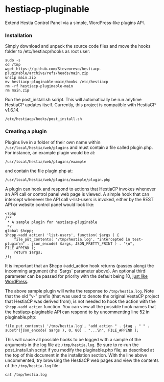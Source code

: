 # hestiacp-pluginable
Extend Hestia Control Panel via a simple, WordPress-like plugins API.

### Installation
Simply download and unpack the source code files and move the hooks folder to /etc/hestiacp/hooks as root user:

```
sudo -s
cd /tmp
wget https://github.com/Steveorevo/hestiacp-pluginable/archive/refs/heads/main.zip
unzip main.zip
mv hestiacp-pluginable-main/hooks /etc/hestiacp
rm -rf hestiacp-pluginable-main
rm main.zip
```

Run the post_install.sh script. This will automatically be run anytime HestiaCP updates itself. Currently, this project is compatible with HestiaCP v1.6.14.

```
/etc/hestiacp/hooks/post_install.sh
```

### Creating a plugin
Plugins live in a folder of their own name within `/usr/local/hestia/web/plugins` and must contain a file called plugin.php. For instance, an example plugin would be at:

```
/usr/local/hestia/web/plugins/example
```
and contain the file plugin.php at:
```
/usr/local/hestia/web/plugins/example/plugin.php
```

A plugin can hook and respond to actions that HestiaCP invokes whenever an API call or control panel web page is viewed. A simple hook that can intercept whenever the API call v-list-users is invoked, either by the REST API or website control panel would look like:

```
<?php
/**
 * A sample plugin for hestiacp-pluginable 
 */
global $hcpp;
$hcpp->add_action( 'list-users', function( $args ) {
    file_put_contents( '/tmp/hestia.log', "intercepted in test-plugin\n" . json_encode( $args, JSON_PRETTY_PRINT ) . "\n", FILE_APPEND );
    return $args;
});
```

It is important that an $hcpp->add_action hook returns (passes along) the incomming argument (the `$args` parameter above). An optional third parameter can be passed for priority with the default being 10, [just like WordPress](https://developer.wordpress.org/reference/functions/add_action/).

The above sample plugin will write the response to `/tmp/hestia.log`. Note that the old "v-" prefix (that was used to denote the original VestaCP project that HestiaCP was derived from), is not needed to hook the action with the `$hcpp->add_action` function. You can view all the possible hook names that the hestiacp-pluginable API can respond to by uncommenting line 52 in pluginable.php:

```
file_put_contents( '/tmp/hestia.log', "add_action " . $tag . " " . substr(json_encode( $args ), 0, 80) . "...\n", FILE_APPEND );
```

This will cause all possible hooks to be logged with a sample of the arguments in the log file at:
`/tmp/hestia.log`. Be sure to re-run the post_install.sh script if you modify the pluginable.php file; as described at the top of this document in the installation section. With the line above uncommented, try browsing the HestiaCP web pages and view the contents of the `/tmp/hestia.log` file:

```
cat /tmp/hestia.log
```

